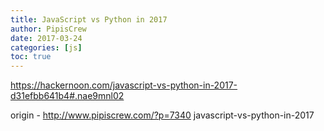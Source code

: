 ```yaml
---
title: JavaScript vs Python in 2017
author: PipisCrew
date: 2017-03-24
categories: [js]
toc: true
---
```


https://hackernoon.com/javascript-vs-python-in-2017-d31efbb641b4#.nae9mnl02

origin - http://www.pipiscrew.com/?p=7340 javascript-vs-python-in-2017